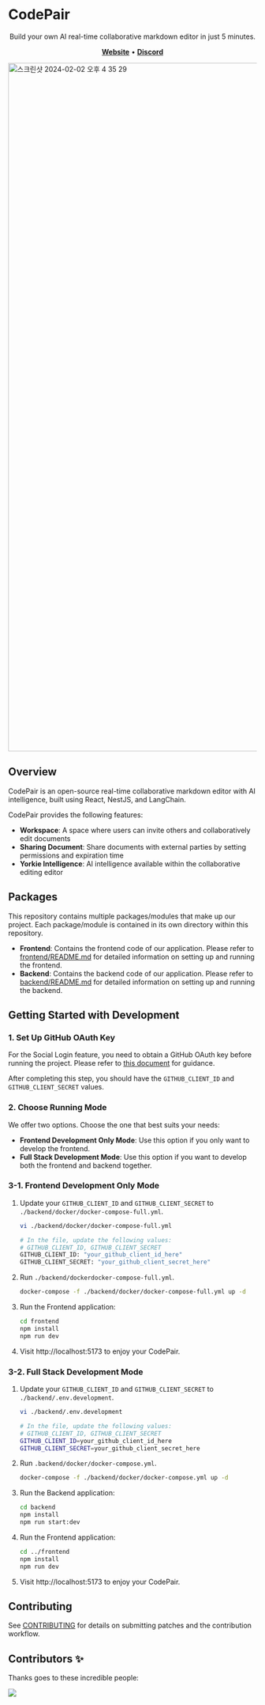 # CodePair

<p align="center">
Build your own AI real-time collaborative markdown editor in just 5 minutes.
</p>

<p align="center">
    <a href="https://codepair.yorkie.dev/"><b>Website</b></a> •
    <a href="https://discord.com/invite/MVEAwz9sBy"><b>Discord</b></a>
</p>

<img width="1392" alt="스크린샷 2024-02-02 오후 4 35 29" src="https://github.com/yorkie-team/codepair-poc/assets/52884648/25c441ef-9ca4-4235-9969-279e1c56258b">

## Overview

CodePair is an open-source real-time collaborative markdown editor with AI intelligence, built using React, NestJS, and LangChain.

CodePair provides the following features:

- **Workspace**: A space where users can invite others and collaboratively edit documents
- **Sharing Document**: Share documents with external parties by setting permissions and expiration time
- **Yorkie Intelligence**: AI intelligence available within the collaborative editing editor

## Packages

This repository contains multiple packages/modules that make up our project. Each package/module is contained in its own directory within this repository.

- **Frontend**: Contains the frontend code of our application. Please refer to [frontend/README.md](frontend/README.md) for detailed information on setting up and running the frontend.
- **Backend**: Contains the backend code of our application. Please refer to [backend/README.md](backend/README.md) for detailed information on setting up and running the backend.

## Getting Started with Development

### 1. Set Up GitHub OAuth Key

For the Social Login feature, you need to obtain a GitHub OAuth key before running the project. Please refer to [this document](./docs/1_Set_Up_GitHub_OAuth_Key.md) for guidance.

After completing this step, you should have the `GITHUB_CLIENT_ID` and `GITHUB_CLIENT_SECRET` values.

### 2. Choose Running Mode

We offer two options. Choose the one that best suits your needs:

- **Frontend Development Only Mode**: Use this option if you only want to develop the frontend.
- **Full Stack Development Mode**: Use this option if you want to develop both the frontend and backend together.

### 3-1. Frontend Development Only Mode

1. Update your `GITHUB_CLIENT_ID` and `GITHUB_CLIENT_SECRET` to `./backend/docker/docker-compose-full.yml`.

   ```bash
   vi ./backend/docker/docker-compose-full.yml

   # In the file, update the following values:
   # GITHUB_CLIENT_ID, GITHUB_CLIENT_SECRET
   GITHUB_CLIENT_ID: "your_github_client_id_here"
   GITHUB_CLIENT_SECRET: "your_github_client_secret_here"
   ```

2. Run `./backend/dockerdocker-compose-full.yml`.

   ```bash
   docker-compose -f ./backend/docker/docker-compose-full.yml up -d
   ```

3. Run the Frontend application:

   ```bash
   cd frontend
   npm install
   npm run dev
   ```

4. Visit http://localhost:5173 to enjoy your CodePair.

### 3-2. Full Stack Development Mode

1. Update your `GITHUB_CLIENT_ID` and `GITHUB_CLIENT_SECRET` to `./backend/.env.development`.

   ```bash
   vi ./backend/.env.development

   # In the file, update the following values:
   # GITHUB_CLIENT_ID, GITHUB_CLIENT_SECRET
   GITHUB_CLIENT_ID=your_github_client_id_here
   GITHUB_CLIENT_SECRET=your_github_client_secret_here
   ```

2. Run `.backend/docker/docker-compose.yml`.

   ```bash
   docker-compose -f ./backend/docker/docker-compose.yml up -d
   ```

3. Run the Backend application:

   ```bash
   cd backend
   npm install
   npm run start:dev
   ```

4. Run the Frontend application:

   ```bash
   cd ../frontend
   npm install
   npm run dev
   ```

5. Visit http://localhost:5173 to enjoy your CodePair.

## Contributing

See [CONTRIBUTING](CONTRIBUTING.md) for details on submitting patches and the contribution workflow.

## Contributors ✨

Thanks goes to these incredible people:

<a href="https://github.com/yorkie-team/codepair/graphs/contributors">
  <img src="https://contrib.rocks/image?repo=yorkie-team/codepair" />
</a>
